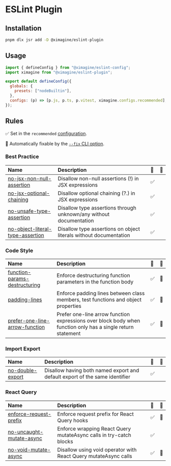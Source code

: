 # ESLint Plugin

## Installation

```bash
pnpm dlx jsr add -D @ximagine/eslint-plugin
```

## Usage

```javascript
import { defineConfig } from "@ximagine/eslint-config";
import ximagine from "@ximagine/eslint-plugin";

export default defineConfig({
  globals: {
    presets: ["nodeBuiltin"],
  },
  configs: (p) => [p.js, p.ts, p.vitest, ximagine.configs.recommended],
});
```

## Rules

<!-- Do not manually modify this list. Run: `pnpm run gen:docs` -->
<!-- begin auto-generated rules list -->

✅ Set in the `recommended` [configuration](https://github.com/ximagine-ai/eslint-plugin#configs).

🔧 Automatically fixable by the [`--fix` CLI option](https://eslint.org/docs/user-guide/command-line-interface#--fix).

### Best Practice

| Name | Description | 💼 | 🔧 |
| :--- | :---------- | :- | :- |
| [no-jsx-non-null-assertion](src/rules/no-jsx-non-null-assertion.md) | Disallow non-null assertions (!) in JSX expressions | ✅ |  |
| [no-jsx-optional-chaining](src/rules/no-jsx-optional-chaining.md) | Disallow optional chaining (?.) in JSX expressions | ✅ |  |
| [no-unsafe-type-assertion](src/rules/no-unsafe-type-assertion.md) | Disallow type assertions through unknown/any without documentation | ✅ |  |
| [no-object-literal-type-assertion](src/rules/no-object-literal-type-assertion.md) | Disallow type assertions on object literals without documentation | ✅ |  |

### Code Style

| Name | Description | 💼 | 🔧 |
| :--- | :---------- | :- | :- |
| [function-params-destructuring](src/rules/function-params-destructuring.md) | Enforce destructuring function parameters in the function body | ✅ | 🔧 |
| [padding-lines](src/rules/padding-lines.md) | Enforce padding lines between class members, test functions and object properties | ✅ | 🔧 |
| [prefer-one-line-arrow-function](src/rules/prefer-one-line-arrow-function.md) | Prefer one-line arrow function expressions over block body when function only has a single return statement | ✅ | 🔧 |

### Import Export

| Name | Description | 💼 | 🔧 |
| :--- | :---------- | :- | :- |
| [no-double-export](src/rules/no-double-export.md) | Disallow having both named export and default export of the same identifier | ✅ |  |

### React Query

| Name | Description | 💼 | 🔧 |
| :--- | :---------- | :- | :- |
| [enforce-request-prefix](src/rules/enforce-request-prefix.md) | Enforce request prefix for React Query hooks | ✅ | 🔧 |
| [no-uncaught-mutate-async](src/rules/no-uncaught-mutate-async.md) | Enforce wrapping React Query mutateAsync calls in try-catch blocks | ✅ |  |
| [no-void-mutate-async](src/rules/no-void-mutate-async.md) | Disallow using void operator with React Query mutateAsync calls | ✅ | 🔧 |

<!-- end auto-generated rules list -->
